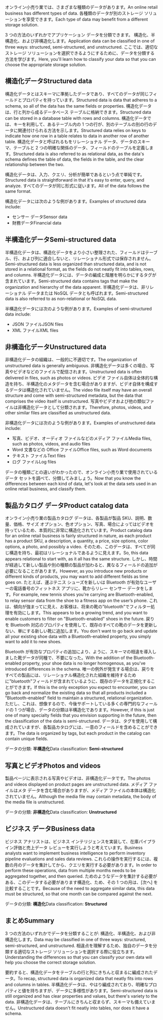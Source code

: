 <span data-ttu-id="0fca0-101">オンライン小売り業では、さまざまな種類のデータがあります。</span><span class="sxs-lookup"><span data-stu-id="0fca0-101">An online retail business has different types of data.</span></span> <span data-ttu-id="0fca0-102">各種類のデータが別のストレージ ソリューションを享受できます。</span><span class="sxs-lookup"><span data-stu-id="0fca0-102">Each type of data may benefit from a different storage solution.</span></span> 

<span data-ttu-id="0fca0-103">3 つの方法のいずれかでアプリケーション データを分類できます。 構造化、半構造化、および非構造化します。</span><span class="sxs-lookup"><span data-stu-id="0fca0-103">Application data can be classified in one of three ways: structured, semi-structured, and unstructured.</span></span> <span data-ttu-id="0fca0-104">ここでは、適切なストレージ ソリューションを選択できるようにするために、データを分類する方法を学びます。</span><span class="sxs-lookup"><span data-stu-id="0fca0-104">Here, you'll learn how to classify your data so that you can choose the appropriate storage solution.</span></span>

## <a name="structured-data"></a><span data-ttu-id="0fca0-105">構造化データ</span><span class="sxs-lookup"><span data-stu-id="0fca0-105">Structured data</span></span>

<span data-ttu-id="0fca0-106">構造化データとはスキーマに準拠したデータであり、すべてのデータが同じフィールドとプロパティを持っています。</span><span class="sxs-lookup"><span data-stu-id="0fca0-106">Structured data is data that adheres to a schema, so all of the data has the same fields or properties.</span></span> <span data-ttu-id="0fca0-107">構造化データは、行と列から成るデータベース テーブルに格納できます。</span><span class="sxs-lookup"><span data-stu-id="0fca0-107">Structured data can be stored in a database table with rows and columns.</span></span> <span data-ttu-id="0fca0-108">構造化データでは、キーを利用して、あるテーブル内の 1 つの行が、別のテーブルの別の行のデータに関連付けられる方法を示します。</span><span class="sxs-lookup"><span data-stu-id="0fca0-108">Structured data relies on keys to indicate how one row in a table relates to data in another row of another table.</span></span> <span data-ttu-id="0fca0-109">構造化データと呼ばれるもをリレーショナル データ、データのスキーマ、テーブルと 2 つの明確な関係のデータ、フィールドのテーブルを定義します。</span><span class="sxs-lookup"><span data-stu-id="0fca0-109">Structured data is also referred to as relational data, as the data's schema defines the table of data, the fields in the table, and the clear relationship between the two.</span></span>

<span data-ttu-id="0fca0-110">構造化データは、入力、クエリ、分析が簡単であるという点で単純です。</span><span class="sxs-lookup"><span data-stu-id="0fca0-110">Structured data is straightforward in that it's easy to enter, query, and analyze.</span></span> <span data-ttu-id="0fca0-111">すべてのデータが同じ形式に従います。</span><span class="sxs-lookup"><span data-stu-id="0fca0-111">All of the data follows the same format.</span></span>

<span data-ttu-id="0fca0-112">構造化データには次のような例があります。</span><span class="sxs-lookup"><span data-stu-id="0fca0-112">Examples of structured data include:</span></span>

- <span data-ttu-id="0fca0-113">センサー データ</span><span class="sxs-lookup"><span data-stu-id="0fca0-113">Sensor data</span></span>
- <span data-ttu-id="0fca0-114">財務データ</span><span class="sxs-lookup"><span data-stu-id="0fca0-114">Financial data</span></span>

## <a name="semi-structured-data"></a><span data-ttu-id="0fca0-115">半構造化データ</span><span class="sxs-lookup"><span data-stu-id="0fca0-115">Semi-structured data</span></span>

<span data-ttu-id="0fca0-116">半構造化データは、構造化データをより小さい整理された、フィールドはテーブル、行、および列に適合しないと、リレーショナル形式では保存されません。</span><span class="sxs-lookup"><span data-stu-id="0fca0-116">Semi-structured data is less organized than structured data, and is not stored in a relational format, as the fields do not neatly fit into tables, rows, and columns.</span></span> <span data-ttu-id="0fca0-117">半構造化データには、データの編成と階層を明らかにするタグが含まれています。</span><span class="sxs-lookup"><span data-stu-id="0fca0-117">Semi-structured data contains tags that make the organization and hierarchy of the data apparent.</span></span> <span data-ttu-id="0fca0-118">半構造化データは、非リレーショナル データまたは NoSQL データとも呼ばれます。</span><span class="sxs-lookup"><span data-stu-id="0fca0-118">Semi-structured data is also referred to as non-relational or NoSQL data.</span></span>

<span data-ttu-id="0fca0-119">半構造化データには次のような例があります。</span><span class="sxs-lookup"><span data-stu-id="0fca0-119">Examples of semi-structured data include:</span></span>

- <span data-ttu-id="0fca0-120">JSON ファイル</span><span class="sxs-lookup"><span data-stu-id="0fca0-120">JSON files</span></span>
- <span data-ttu-id="0fca0-121">XML ファイル</span><span class="sxs-lookup"><span data-stu-id="0fca0-121">XML files</span></span>

## <a name="unstructured-data"></a><span data-ttu-id="0fca0-122">非構造化データ</span><span class="sxs-lookup"><span data-stu-id="0fca0-122">Unstructured data</span></span>

<span data-ttu-id="0fca0-123">非構造化データの組織は、一般的に不適切です。</span><span class="sxs-lookup"><span data-stu-id="0fca0-123">The organization of unstructured data is generally ambiguous.</span></span> <span data-ttu-id="0fca0-124">非構造化データは多くの場合、写真やビデオなどのファイルで配信されます。</span><span class="sxs-lookup"><span data-stu-id="0fca0-124">Unstructured data is often delivered in files, such as photos or videos.</span></span> <span data-ttu-id="0fca0-125">ビデオ ファイル自体は全体的な構造を持ち、半構造化のメタデータを含む場合がありますが、ビデオ自体を構成するデータは構造化されていません。</span><span class="sxs-lookup"><span data-stu-id="0fca0-125">The video file itself may have an overall structure and come with semi-structured metadata, but the data that comprises the video itself is unstructured.</span></span> <span data-ttu-id="0fca0-126">写真やビデオおよび他の類似ファイルは非構造化データとして分類されます。</span><span class="sxs-lookup"><span data-stu-id="0fca0-126">Therefore, photos, videos, and other similar files are classified as unstructured data.</span></span>

<span data-ttu-id="0fca0-127">非構造化データには次のような例があります。</span><span class="sxs-lookup"><span data-stu-id="0fca0-127">Examples of unstructured data include:</span></span>

- <span data-ttu-id="0fca0-128">写真、ビデオ、オーディオ ファイルなどのメディア ファイル</span><span class="sxs-lookup"><span data-stu-id="0fca0-128">Media files, such as photos, videos, and audio files</span></span>
- <span data-ttu-id="0fca0-129">Word 文書などの Office ファイル</span><span class="sxs-lookup"><span data-stu-id="0fca0-129">Office files, such as Word documents</span></span>
- <span data-ttu-id="0fca0-130">テキスト ファイル</span><span class="sxs-lookup"><span data-stu-id="0fca0-130">Text files</span></span>
- <span data-ttu-id="0fca0-131">ログ ファイル</span><span class="sxs-lookup"><span data-stu-id="0fca0-131">Log files</span></span>

<span data-ttu-id="0fca0-132">データの種類ごとの違いがわかったので、オンライン小売り業で使用されているデータ セットを調べて、分類してみましょう。</span><span class="sxs-lookup"><span data-stu-id="0fca0-132">Now that you know the differences between each kind of data, let's look at the data sets used in an online retail business, and classify them.</span></span>

## <a name="product-catalog-data"></a><span data-ttu-id="0fca0-133">製品カタログ データ</span><span class="sxs-lookup"><span data-stu-id="0fca0-133">Product catalog data</span></span>

<span data-ttu-id="0fca0-134">オンライン小売り業の製品カタログ データは、各製品が製品 SKU、説明、数量、価格、サイズ オプション、色オプション、写真、場合によってはビデオを持っているため、本質的に非常に構造化されています。</span><span class="sxs-lookup"><span data-stu-id="0fca0-134">Product catalog data for an online retail business is fairly structured in nature, as each product has a product SKU, a description, a quantity, a price, size options, color options, a photo, and possibly a video.</span></span> <span data-ttu-id="0fca0-135">そのため、このデータは、すべてが同じ構造を持ち、最初はリレーショナルであるように見えます。</span><span class="sxs-lookup"><span data-stu-id="0fca0-135">So, this data appears relational to start with, as it all has the same structure.</span></span> <span data-ttu-id="0fca0-136">しかし、時間が経過して新しい製品や別の種類の製品が加わると、異なるフィールドの追加が必要になることがあります。</span><span class="sxs-lookup"><span data-stu-id="0fca0-136">However, as you introduce new products or different kinds of products, you may want to add different fields as time goes on.</span></span> <span data-ttu-id="0fca0-137">たとえば、運ぶテニス シューズを新しいは Bluetooth が有効なユーザーの電話番号のフィットネス アプリに、靴からリレー センサー データをします。</span><span class="sxs-lookup"><span data-stu-id="0fca0-137">For example, new tennis shoes you're carrying are Bluetooth-enabled, to relay sensor data from the shoe to a fitness app on the user’s phone.</span></span> <span data-ttu-id="0fca0-138">これは、傾向が強まってに見え、お客様は、将来の靴の"bluetooth"でフィルター処理を有効にします。</span><span class="sxs-lookup"><span data-stu-id="0fca0-138">This appears to be a growing trend, and you want to enable customers to filter on "Bluetooth-enabled" shoes in the future.</span></span> <span data-ttu-id="0fca0-139">戻りを Bluetooth 対応のプロパティを使用して、既存のすべての靴のデータを更新しない、単にする新しい靴に追加します。</span><span class="sxs-lookup"><span data-stu-id="0fca0-139">You don't want to go back and update all your existing shoe data with a Bluetooth-enabled property, you simply want to add it to new shoes.</span></span>

<span data-ttu-id="0fca0-140">Bluetooth が有効なプロパティの追加により、ように、スキーマの相違を導入しました靴データが同種で、不要になった。</span><span class="sxs-lookup"><span data-stu-id="0fca0-140">With the addition of the Bluetooth-enabled property, your shoe data is no longer homogenous, as you've introduced differences in the schema.</span></span> <span data-ttu-id="0fca0-141">唯一の例外が発生する場合は、戻りをすべての製品には、リレーショナル構造化された組織を維持するために"bluetooth"フィールドが含まれているように、既存のデータを正規化することができます。</span><span class="sxs-lookup"><span data-stu-id="0fca0-141">If this is the only exception you expect to encounter, you can go back and normalize the existing data so that all products included a "Bluetooth-enabled" field to maintain a structured, relational organization.</span></span> <span data-ttu-id="0fca0-142">ただし、これは、想像するので、今後サポートしている多くの専門的なフィールドの 1 つが場合、データの分類は半構造化であります。</span><span class="sxs-lookup"><span data-stu-id="0fca0-142">However, if this is just one of many specialty fields that you envision supporting in the future, then the classification of the data is semi-structured.</span></span> <span data-ttu-id="0fca0-143">データは、タグを使用して構成されていますが、各製品カタログには、一意のフィールドを含めることができます。</span><span class="sxs-lookup"><span data-stu-id="0fca0-143">The data is organized by tags, but each product in the catalog can contain unique fields.</span></span>

<span data-ttu-id="0fca0-144">データの分類: **半構造化**</span><span class="sxs-lookup"><span data-stu-id="0fca0-144">Data classification: **Semi-structured**</span></span>

## <a name="photos-and-videos"></a><span data-ttu-id="0fca0-145">写真とビデオ</span><span class="sxs-lookup"><span data-stu-id="0fca0-145">Photos and videos</span></span>

<span data-ttu-id="0fca0-146">製品ページに表示される写真やビデオは、非構造化データです。</span><span class="sxs-lookup"><span data-stu-id="0fca0-146">The photos and videos displayed on product pages are unstructured data.</span></span> <span data-ttu-id="0fca0-147">メディア ファイルはメタ データを含む場合がありますが、メディア ファイルの本体は構造化されていません。</span><span class="sxs-lookup"><span data-stu-id="0fca0-147">Although the media file may contain metadata, the body of the media file is unstructured.</span></span>

<span data-ttu-id="0fca0-148">データの分類: **非構造化**</span><span class="sxs-lookup"><span data-stu-id="0fca0-148">Data classification: **Unstructured**</span></span>

## <a name="business-data"></a><span data-ttu-id="0fca0-149">ビジネス データ</span><span class="sxs-lookup"><span data-stu-id="0fca0-149">Business data</span></span>

<span data-ttu-id="0fca0-150">ビジネス アナリストは、ビジネス インテリジェンスを実装して、在庫パイプライン評価と売上データ レビューを実行しようと考えています。</span><span class="sxs-lookup"><span data-stu-id="0fca0-150">Business analysts want to implement business intelligence to perform inventory pipeline evaluations and sales data reviews.</span></span> <span data-ttu-id="0fca0-151">これらの操作を実行するには、複数の月のデータを集計してから、クエリを実行する必要があります。</span><span class="sxs-lookup"><span data-stu-id="0fca0-151">In order to perform these operations, data from multiple months needs to be aggregated together, and then queried.</span></span> <span data-ttu-id="0fca0-152">ためのようなデータを集計する必要がある、このデータする必要があります構造化、ため、その 1 つの月は、[次へ] を比較することです。</span><span class="sxs-lookup"><span data-stu-id="0fca0-152">Because of the need to aggregate similar data, this data must be structured, so that one month can be compared against the next.</span></span>

<span data-ttu-id="0fca0-153">データの分類: **構造化**</span><span class="sxs-lookup"><span data-stu-id="0fca0-153">Data classification: **Structured**</span></span>

## <a name="summary"></a><span data-ttu-id="0fca0-154">まとめ</span><span class="sxs-lookup"><span data-stu-id="0fca0-154">Summary</span></span>

<span data-ttu-id="0fca0-155">3 つの方法のいずれかでデータを分類することが: 構造化、半構造化、および非構造化します。</span><span class="sxs-lookup"><span data-stu-id="0fca0-155">Data may be classified in one of three ways: structured, semi-structured, and unstructured.</span></span> <span data-ttu-id="0fca0-156">相違点を理解するため、独自のデータを分類する適切なストレージ ソリューションを選択する際に役立ちます。</span><span class="sxs-lookup"><span data-stu-id="0fca0-156">Understanding the differences so that you can classify your own data will help you choose the correct storage solution.</span></span> 

<span data-ttu-id="0fca0-157">要約すると、構造化データをテーブルの行と列にきちんと収まるに編成されたデータ。</span><span class="sxs-lookup"><span data-stu-id="0fca0-157">To recap, structured data is organized data that neatly fits into rows and columns in tables.</span></span> <span data-ttu-id="0fca0-158">半構造化データは、やはり編成されており、明確なプロパティと値を持ちますが、データに多様性があります。</span><span class="sxs-lookup"><span data-stu-id="0fca0-158">Semi-structured data is still organized and has clear properties and values, but there's variety to the data.</span></span> <span data-ttu-id="0fca0-159">非構造化データは、テーブルにきちんと収まらず、スキーマも備えていません。</span><span class="sxs-lookup"><span data-stu-id="0fca0-159">Unstructured data doesn't fit neatly into tables, nor does it have a schema.</span></span>
